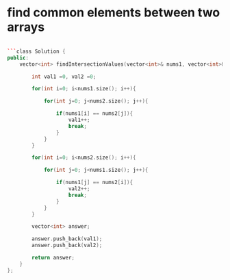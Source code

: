 # find common elements between two arrays
```c++

```class Solution {
public:
    vector<int> findIntersectionValues(vector<int>& nums1, vector<int>& nums2) {

        int val1 =0, val2 =0;

        for(int i=0; i<nums1.size(); i++){

            for(int j=0; j<nums2.size(); j++){

                if(nums1[i] == nums2[j]){
                    val1++;
                    break;
                }
            }
        }   

        for(int i=0; i<nums2.size(); i++){

            for(int j=0; j<nums1.size(); j++){

                if(nums1[j] == nums2[i]){
                    val2++;
                    break;
                }
            }
        }   

        vector<int> answer;

        answer.push_back(val1);
        answer.push_back(val2);

        return answer;
    }
};